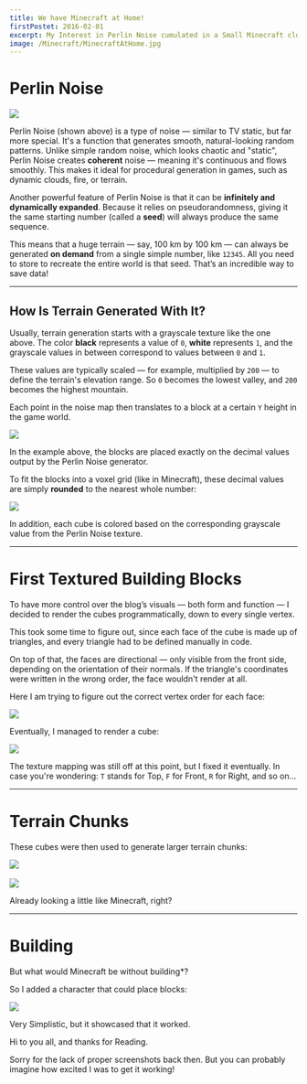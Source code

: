 ```yaml
---
title: We have Minecraft at Home!
firstPostet: 2016-02-01
excerpt: My Interest in Perlin Noise cumulated in a Small Minecraft clone
image: /Minecraft/MinecraftAtHome.jpg
---
```


# Perlin Noise 
![](/blog/Minecraft/PerlinNoise.jpg)

Perlin Noise (shown above) is a type of noise — similar to TV static, but far more special. It's a function that generates smooth, natural-looking random patterns. Unlike simple random noise, which looks chaotic and "static", Perlin Noise creates **coherent** noise — meaning it's continuous and flows smoothly. This makes it ideal for procedural generation in games, such as dynamic clouds, fire, or terrain.

  

Another powerful feature of Perlin Noise is that it can be **infinitely and dynamically expanded**. Because it relies on pseudorandomness, giving it the same starting number (called a **seed**) will always produce the same sequence.

  

This means that a huge terrain — say, 100 km by 100 km — can always be generated **on demand** from a single simple number, like `12345`. All you need to store to recreate the entire world is that seed. That’s an incredible way to save data!

  

---

  

## How Is Terrain Generated With It?

  

Usually, terrain generation starts with a grayscale texture like the one above. The color **black** represents a value of `0`, **white** represents `1`, and the grayscale values in between correspond to values between `0` and `1`.

  

These values are typically scaled — for example, multiplied by `200` — to define the terrain's elevation range. So `0` becomes the lowest valley, and `200` becomes the highest mountain.

  

Each point in the noise map then translates to a block at a certain `Y` height in the game world.

  

![](/blog/Minecraft/Terrain.jpg)

  

In the example above, the blocks are placed exactly on the decimal values output by the Perlin Noise generator.

  

To fit the blocks into a voxel grid (like in Minecraft), these decimal values are simply **rounded** to the nearest whole number:

  

![](/blog/Minecraft/RoundedTerrain.jpg)

  

In addition, each cube is colored based on the corresponding grayscale value from the Perlin Noise texture.

  

---

  

# First Textured Building Blocks

  

To have more control over the blog’s visuals — both form and function — I decided to render the cubes programmatically, down to every single vertex.

  

This took some time to figure out, since each face of the cube is made up of triangles, and every triangle had to be defined manually in code.

  

On top of that, the faces are directional — only visible from the front side, depending on the orientation of their normals. If the triangle's coordinates were written in the wrong order, the face wouldn't render at all.

  

Here I am trying to figure out the correct vertex order for each face:

  

![](/blog/Minecraft/Texturing.jpg)

  

Eventually, I managed to render a cube:

  

![](/blog/Minecraft/cube.jpg)

  

The texture mapping was still off at this point, but I fixed it eventually. In case you're wondering: `T` stands for Top, `F` for Front, `R` for Right, and so on...

  

---

  

# Terrain Chunks

  

These cubes were then used to generate larger terrain chunks:

  

![](/blog/Minecraft/TerrainChunk.jpg)  

![](/blog/Minecraft/closeUpTerrain.jpg)

  

Already looking a little like Minecraft, right?

  

---

  

# Building

  

But what would Minecraft be without building*?

  

So I added a character that could place blocks:

  

![](/blog/Minecraft/building.jpg)

  

Very Simplistic, but it showcased that it worked.

  

Hi to you all, and thanks for Reading.

Sorry for the lack of proper screenshots back then. But you can probably imagine how excited I was to get it working!